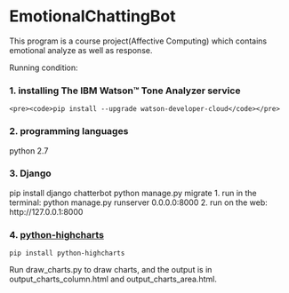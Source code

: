 # EmotionalChattingBot
This program is a course project(Affective Computing) which contains emotional analyze as well as response.

Running condition:

<h3>1. installing The IBM Watson™ Tone Analyzer service</h3>

	<pre><code>pip install --upgrade watson-developer-cloud</code></pre>

<h3>2. programming languages</h3>
	python 2.7

<h3>3. Django</h3>
	pip install django chatterbot
	python manage.py migrate
	1. run in the terminal: python manage.py runserver 0.0.0.0:8000
	2. run on the web: http://127.0.0.1:8000
   
<h3>4. <a href = "https://github.com/kyper-data/python-highcharts">python-highcharts</a></h3>
	<pre><code>pip install python-highcharts</code></pre>
	Run draw_charts.py to draw charts, and the output is in output_charts_column.html and output_charts_area.html.